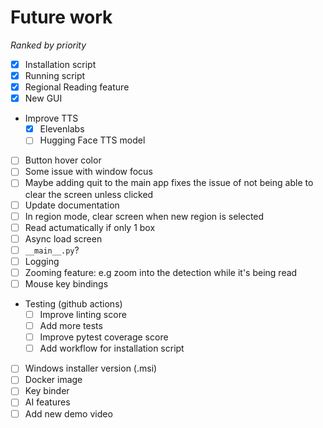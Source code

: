 # Future work
*Ranked by priority*
- [x] Installation script
- [x] Running script
- [x] Regional Reading feature
- [x] New GUI 
- Improve TTS
  - [x] Elevenlabs
  - [ ] Hugging Face TTS model
- [ ] Button hover color 
- [ ] Some issue with window focus
- [ ] Maybe adding quit to the main app fixes the issue of not being able to clear the screen unless clicked
- [ ] Update documentation
- [ ] In region mode, clear screen when new region is selected
- [ ] Read actumatically if  only 1 box
- [ ] Async load screen
- [ ] `__main__.py`?
- [ ] Logging
- [ ] Zooming feature: e.g zoom into the detection while it's being read
- [ ] Mouse key bindings
- Testing (github actions)
  - [ ] Improve linting score
  - [ ] Add more tests
  - [ ] Improve pytest coverage score
  - [ ] Add workflow for installation script
- [ ] Windows installer version (.msi)
- [ ] Docker image
- [ ] Key binder
- [ ] AI features
- [ ] Add new demo video
